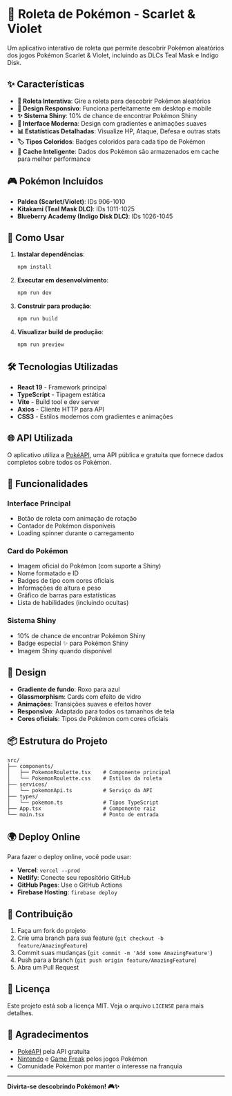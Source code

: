 # 🎰 Roleta de Pokémon - Scarlet & Violet

Um aplicativo interativo de roleta que permite descobrir Pokémon aleatórios dos jogos Pokémon Scarlet & Violet, incluindo as DLCs Teal Mask e Indigo Disk.

## ✨ Características

- **🎲 Roleta Interativa**: Gire a roleta para descobrir Pokémon aleatórios
- **📱 Design Responsivo**: Funciona perfeitamente em desktop e mobile
- **✨ Sistema Shiny**: 10% de chance de encontrar Pokémon Shiny
- **🎨 Interface Moderna**: Design com gradientes e animações suaves
- **📊 Estatísticas Detalhadas**: Visualize HP, Ataque, Defesa e outras stats
- **🏷️ Tipos Coloridos**: Badges coloridos para cada tipo de Pokémon
- **💾 Cache Inteligente**: Dados dos Pokémon são armazenados em cache para melhor performance

## 🎮 Pokémon Incluídos

- **Paldea (Scarlet/Violet)**: IDs 906-1010
- **Kitakami (Teal Mask DLC)**: IDs 1011-1025
- **Blueberry Academy (Indigo Disk DLC)**: IDs 1026-1045

## 🚀 Como Usar

1. **Instalar dependências**:

   ```bash
   npm install
   ```

2. **Executar em desenvolvimento**:

   ```bash
   npm run dev
   ```

3. **Construir para produção**:

   ```bash
   npm run build
   ```

4. **Visualizar build de produção**:
   ```bash
   npm run preview
   ```

## 🛠️ Tecnologias Utilizadas

- **React 19** - Framework principal
- **TypeScript** - Tipagem estática
- **Vite** - Build tool e dev server
- **Axios** - Cliente HTTP para API
- **CSS3** - Estilos modernos com gradientes e animações

## 🌐 API Utilizada

O aplicativo utiliza a [PokéAPI](https://pokeapi.co/), uma API pública e gratuita que fornece dados completos sobre todos os Pokémon.

## 📱 Funcionalidades

### Interface Principal

- Botão de roleta com animação de rotação
- Contador de Pokémon disponíveis
- Loading spinner durante o carregamento

### Card do Pokémon

- Imagem oficial do Pokémon (com suporte a Shiny)
- Nome formatado e ID
- Badges de tipo com cores oficiais
- Informações de altura e peso
- Gráfico de barras para estatísticas
- Lista de habilidades (incluindo ocultas)

### Sistema Shiny

- 10% de chance de encontrar Pokémon Shiny
- Badge especial ✨ para Pokémon Shiny
- Imagem Shiny quando disponível

## 🎨 Design

- **Gradiente de fundo**: Roxo para azul
- **Glassmorphism**: Cards com efeito de vidro
- **Animações**: Transições suaves e efeitos hover
- **Responsivo**: Adaptado para todos os tamanhos de tela
- **Cores oficiais**: Tipos de Pokémon com cores oficiais

## 📦 Estrutura do Projeto

```
src/
├── components/
│   ├── PokemonRoulette.tsx    # Componente principal
│   └── PokemonRoulette.css    # Estilos da roleta
├── services/
│   └── pokemonApi.ts          # Serviço da API
├── types/
│   └── pokemon.ts             # Tipos TypeScript
├── App.tsx                    # Componente raiz
└── main.tsx                   # Ponto de entrada
```

## 🌍 Deploy Online

Para fazer o deploy online, você pode usar:

- **Vercel**: `vercel --prod`
- **Netlify**: Conecte seu repositório GitHub
- **GitHub Pages**: Use o GitHub Actions
- **Firebase Hosting**: `firebase deploy`

## 🤝 Contribuição

1. Faça um fork do projeto
2. Crie uma branch para sua feature (`git checkout -b feature/AmazingFeature`)
3. Commit suas mudanças (`git commit -m 'Add some AmazingFeature'`)
4. Push para a branch (`git push origin feature/AmazingFeature`)
5. Abra um Pull Request

## 📄 Licença

Este projeto está sob a licença MIT. Veja o arquivo `LICENSE` para mais detalhes.

## 🙏 Agradecimentos

- [PokéAPI](https://pokeapi.co/) pela API gratuita
- [Nintendo](https://www.nintendo.com/) e [Game Freak](https://www.gamefreak.co.jp/) pelos jogos Pokémon
- Comunidade Pokémon por manter o interesse na franquia

---

**Divirta-se descobrindo Pokémon! 🎮✨**
